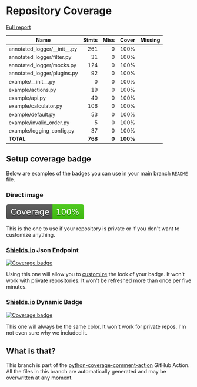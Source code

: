 # Repository Coverage

[Full report](https://htmlpreview.github.io/?https://github.com/github/annotated-logger/blob/python-coverage-comment-action-data/htmlcov/index.html)

| Name                              |    Stmts |     Miss |    Cover |   Missing |
|---------------------------------- | -------: | -------: | -------: | --------: |
| annotated\_logger/\_\_init\_\_.py |      261 |        0 |     100% |           |
| annotated\_logger/filter.py       |       31 |        0 |     100% |           |
| annotated\_logger/mocks.py        |      124 |        0 |     100% |           |
| annotated\_logger/plugins.py      |       92 |        0 |     100% |           |
| example/\_\_init\_\_.py           |        0 |        0 |     100% |           |
| example/actions.py                |       19 |        0 |     100% |           |
| example/api.py                    |       40 |        0 |     100% |           |
| example/calculator.py             |      106 |        0 |     100% |           |
| example/default.py                |       53 |        0 |     100% |           |
| example/invalid\_order.py         |        5 |        0 |     100% |           |
| example/logging\_config.py        |       37 |        0 |     100% |           |
|                         **TOTAL** |  **768** |    **0** | **100%** |           |


## Setup coverage badge

Below are examples of the badges you can use in your main branch `README` file.

### Direct image

[![Coverage badge](https://raw.githubusercontent.com/github/annotated-logger/python-coverage-comment-action-data/badge.svg)](https://htmlpreview.github.io/?https://github.com/github/annotated-logger/blob/python-coverage-comment-action-data/htmlcov/index.html)

This is the one to use if your repository is private or if you don't want to customize anything.

### [Shields.io](https://shields.io) Json Endpoint

[![Coverage badge](https://img.shields.io/endpoint?url=https://raw.githubusercontent.com/github/annotated-logger/python-coverage-comment-action-data/endpoint.json)](https://htmlpreview.github.io/?https://github.com/github/annotated-logger/blob/python-coverage-comment-action-data/htmlcov/index.html)

Using this one will allow you to [customize](https://shields.io/endpoint) the look of your badge.
It won't work with private repositories. It won't be refreshed more than once per five minutes.

### [Shields.io](https://shields.io) Dynamic Badge

[![Coverage badge](https://img.shields.io/badge/dynamic/json?color=brightgreen&label=coverage&query=%24.message&url=https%3A%2F%2Fraw.githubusercontent.com%2Fgithub%2Fannotated-logger%2Fpython-coverage-comment-action-data%2Fendpoint.json)](https://htmlpreview.github.io/?https://github.com/github/annotated-logger/blob/python-coverage-comment-action-data/htmlcov/index.html)

This one will always be the same color. It won't work for private repos. I'm not even sure why we included it.

## What is that?

This branch is part of the
[python-coverage-comment-action](https://github.com/marketplace/actions/python-coverage-comment)
GitHub Action. All the files in this branch are automatically generated and may be
overwritten at any moment.